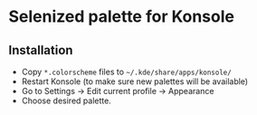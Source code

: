 Selenized palette for Konsole
=============================

Installation
------------

- Copy `*.colorscheme` files to `~/.kde/share/apps/konsole/`
- Restart Konsole (to make sure new palettes will be available)
- Go to Settings -> Edit current profile -> Appearance
- Choose desired palette.

